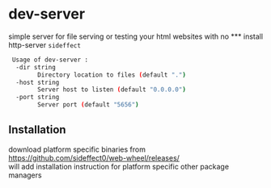 # dev-server
simple server for file serving or testing your html websites
with no *** install http-server `sideffect`
```bash
 Usage of dev-server :  
  -dir string  
    	Directory location to files (default ".")  
  -host string  
    	Server host to listen (default "0.0.0.0")  
  -port string
    	Server port (default "5656")  
```
## Installation
download platform specific binaries from https://github.com/sideffect0/web-wheel/releases/  
will add installation instruction for platform specific other package managers
